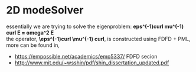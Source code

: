 # 2D modeSolver
essentially we are trying to solve the eigenproblem: **eps^(-1)curl mu^(-1) curl E = omega^2 E** <br />
the operator, **\eps^(-1)curl \mu^(-1) curl**, is constructed using FDFD + PML, more can be found in,
- https://empossible.net/academics/emp5337/ FDFD secion 
- http://www.mit.edu/~wsshin/pdf/shin_dissertation_updated.pdf 
